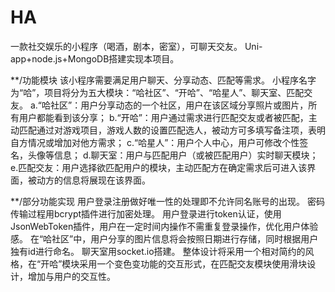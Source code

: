 # HA
一款社交娱乐的小程序（喝酒，剧本，密室），可聊天交友。
Uni-app+node.js+MongoDB搭建实现本项目。

**/功能模块
该小程序需要满足用户聊天、分享动态、匹配等需求。
小程序名字为“哈”，项目将分为五大模块：“哈社区”、“开哈”、“哈星人”、聊天室、匹配交友。
a.“哈社区”：用户分享动态的一个社区，用户在该区域分享照片或图片，所有用户都能看到该分享；
b.“开哈”：用户通过需求进行匹配交友或者被匹配，主动匹配通过对游戏项目，游戏人数的设置匹配选人，被动方可多填写备注项，表明自方情况或增加对他方需求；
c.“哈星人”：用户个人中心，用户可修改个性签名，头像等信息；
d.聊天室：用户与匹配用户（或被匹配用户）实时聊天模块；
e.匹配交友：用户选择欲匹配用户的模块，主动匹配方在确定需求后可进入该界面，被动方的信息将展现在该界面。

**/部分功能实现
用户登录注册做好唯一性的处理即不允许同名账号的出现。
密码传输过程用bcrypt插件进行加密处理。
用户登录进行token认证，使用JsonWebToken插件，用户在一定时间内操作不需重复登录操作，优化用户体验感。
在“哈社区”中，用户分享的图片信息将会按照日期进行存储，同时根据用户独有id进行命名。
聊天室用socket.io搭建。
整体设计将采用一个相对简约的风格，在“开哈”模块采用一个变色变功能的交互形式，在匹配交友模块使用滑块设计，增加与用户的交互性。
